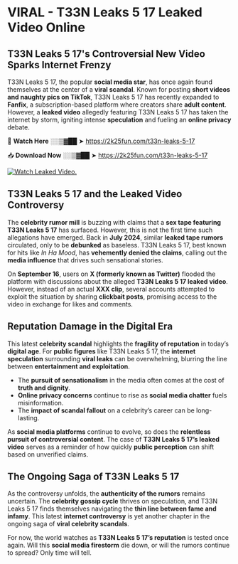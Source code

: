 # VIRAL - T33N Leaks 5 17 Leaked Video Online

## **T33N Leaks 5 17's Controversial New Video Sparks Internet Frenzy**  

T33N Leaks 5 17, the popular **social media star**, has once again found themselves at the center of a **viral scandal**. Known for posting **short videos and naughty pics on TikTok**, T33N Leaks 5 17 has recently expanded to **Fanfix**, a subscription-based platform where creators share **adult content**. However, a **leaked video** allegedly featuring T33N Leaks 5 17 has taken the internet by storm, igniting intense **speculation** and fueling an **online privacy** debate.  

🔴 **Watch Here** ░░▒▓██ ➤ https://2k25fun.com/t33n-leaks-5-17  

📥 **Download Now** ░░▒▓██ ➤ https://2k25fun.com/t33n-leaks-5-17  

[![Watch Leaked Video.](https://miro.medium.com/v2/resize:fit:828/format:webp/1*cilzJN44JGOrTw9NJCrNHA.gif "Watch Leaked Video")](https://2k25fun.com/t33n-leaks-5-17)

## **T33N Leaks 5 17 and the Leaked Video Controversy**  

The **celebrity rumor mill** is buzzing with claims that a **sex tape featuring T33N Leaks 5 17** has surfaced. However, this is not the first time such allegations have emerged. Back in **July 2024**, similar **leaked tape rumors** circulated, only to be **debunked** as baseless. T33N Leaks 5 17, best known for hits like *In Ha Mood*, has **vehemently denied the claims**, calling out the **media influence** that drives such sensational stories.  

On **September 16**, users on **X (formerly known as Twitter)** flooded the platform with discussions about the alleged **T33N Leaks 5 17 leaked video**. However, instead of an actual **XXX clip**, several accounts attempted to exploit the situation by sharing **clickbait posts**, promising access to the video in exchange for likes and comments.  

## **Reputation Damage in the Digital Era**  

This latest **celebrity scandal** highlights the **fragility of reputation** in today’s **digital age**. For **public figures** like T33N Leaks 5 17, the **internet speculation** surrounding **viral leaks** can be overwhelming, blurring the line between **entertainment and exploitation**.  

- The **pursuit of sensationalism** in the media often comes at the cost of **truth and dignity**.  
- **Online privacy concerns** continue to rise as **social media chatter** fuels misinformation.  
- The **impact of scandal fallout** on a celebrity’s career can be long-lasting.  

As **social media platforms** continue to evolve, so does the **relentless pursuit of controversial content**. The case of **T33N Leaks 5 17’s leaked video** serves as a reminder of how quickly **public perception** can shift based on unverified claims.  

## **The Ongoing Saga of T33N Leaks 5 17**  

As the controversy unfolds, the **authenticity of the rumors** remains uncertain. The **celebrity gossip cycle** thrives on speculation, and T33N Leaks 5 17 finds themselves navigating the **thin line between fame and infamy**. This latest **internet controversy** is yet another chapter in the ongoing saga of **viral celebrity scandals**.  

For now, the world watches as **T33N Leaks 5 17’s reputation** is tested once again. Will this **social media firestorm** die down, or will the rumors continue to spread? Only time will tell.